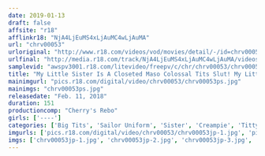 ```yaml
---
date: 2019-01-13
draft: false
affsite: "r18"
afflinkr18: "NjA4LjEuMS4xLjAuMC4wLjAuMA"
url: "chrv00053"
urloriginal: "http://www.r18.com/videos/vod/movies/detail/-/id=chrv00053"
urlfinal: "http://media.r18.com/track/NjA4LjEuMS4xLjAuMC4wLjAuMA/videos/vod/movies/detail/-/id=chrv00053"
samplevid: "awspv3001.r18.com/litevideo/freepv/c/chr/chrv00053/chrv00053_dmb_w.mp4"
title: "My Little Sister Is A Closeted Maso Colossal Tits Slut! My Little Sister Is Sitting At Home With Her Wet Pussy And Daydream Fantasies Of Being Raped By Perverts!"
mainimgurl: "pics.r18.com/digital/video/chrv00053/chrv00053ps.jpg"
mainimgs: "chrv00053ps.jpg"
releasedate: "Feb. 11, 2018"
duration: 151
productioncomp: "Cherry's Rebo"
girls: ['----']
categories: ['Big Tits', 'Sailor Uniform', 'Sister', 'Creampie', 'Titty Fuck', 'Hi-Def']
imgurls: ['pics.r18.com/digital/video/chrv00053/chrv00053jp-1.jpg', 'pics.r18.com/digital/video/chrv00053/chrv00053jp-2.jpg', 'pics.r18.com/digital/video/chrv00053/chrv00053jp-3.jpg', 'pics.r18.com/digital/video/chrv00053/chrv00053jp-4.jpg', 'pics.r18.com/digital/video/chrv00053/chrv00053jp-5.jpg', 'pics.r18.com/digital/video/chrv00053/chrv00053jp-6.jpg', 'pics.r18.com/digital/video/chrv00053/chrv00053jp-7.jpg', 'pics.r18.com/digital/video/chrv00053/chrv00053jp-8.jpg', 'pics.r18.com/digital/video/chrv00053/chrv00053jp-9.jpg', 'pics.r18.com/digital/video/chrv00053/chrv00053jp-10.jpg', 'pics.r18.com/digital/video/chrv00053/chrv00053jp-11.jpg', 'pics.r18.com/digital/video/chrv00053/chrv00053jp-12.jpg', 'pics.r18.com/digital/video/chrv00053/chrv00053jp-13.jpg', 'pics.r18.com/digital/video/chrv00053/chrv00053jp-14.jpg', 'pics.r18.com/digital/video/chrv00053/chrv00053jp-15.jpg', 'pics.r18.com/digital/video/chrv00053/chrv00053jp-16.jpg', 'pics.r18.com/digital/video/chrv00053/chrv00053jp-17.jpg', 'pics.r18.com/digital/video/chrv00053/chrv00053jp-18.jpg', 'pics.r18.com/digital/video/chrv00053/chrv00053jp-19.jpg', 'pics.r18.com/digital/video/chrv00053/chrv00053jp-20.jpg']
imgs: ['chrv00053jp-1.jpg', 'chrv00053jp-2.jpg', 'chrv00053jp-3.jpg', 'chrv00053jp-4.jpg', 'chrv00053jp-5.jpg', 'chrv00053jp-6.jpg', 'chrv00053jp-7.jpg', 'chrv00053jp-8.jpg', 'chrv00053jp-9.jpg', 'chrv00053jp-10.jpg', 'chrv00053jp-11.jpg', 'chrv00053jp-12.jpg', 'chrv00053jp-13.jpg', 'chrv00053jp-14.jpg', 'chrv00053jp-15.jpg', 'chrv00053jp-16.jpg', 'chrv00053jp-17.jpg', 'chrv00053jp-18.jpg', 'chrv00053jp-19.jpg', 'chrv00053jp-20.jpg']
---
```

